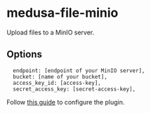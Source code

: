 # medusa-file-minio

Upload files to a MinIO server.

## Options

```
  endpoint: [endpoint of your MinIO server],
  bucket: [name of your bucket],
  access_key_id: [access-key],
  secret_access_key: [secret-access-key],
```

Follow [this guide](https://docs.medusa-commerce.com/how-to/uploading-images-to-minio) to configure the plugin.
